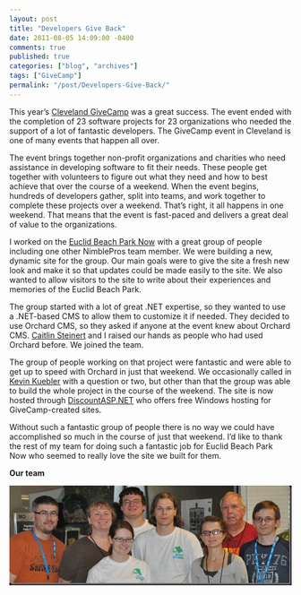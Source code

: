 ```yaml
---
layout: post
title: "Developers Give Back"
date: 2011-08-05 14:09:00 -0400
comments: true
published: true
categories: ["blog", "archives"]
tags: ["GiveCamp"]
permalink: "/post/Developers-Give-Back/"
---
```

<!-- more -->



<p>This year’s <a href="http://www.clevelandgivecamp.org/" target="_blank">Cleveland GiveCamp</a> was a great success. The event ended with the completion of 23 software projects for 23 organizations who needed the support of a lot of fantastic developers. The GiveCamp event in Cleveland is one of many events that happen all over.</p>  <p>The event brings together non-profit organizations and charities who need assistance in developing software to fit their needs. These people get together with volunteers to figure out what they need and how to best achieve that over the course of a weekend. When the event begins, hundreds of developers gather, split into teams, and work together to complete these projects over a weekend. That’s right, it all happens in one weekend. That means that the event is fast-paced and delivers a great deal of value to the organizations.</p>  <p>I worked on the <a href="http://www.euclidbeach.org/" target="_blank">Euclid Beach Park Now</a> with a great group of people including one other NimblePros team member. We were building a new, dynamic site for the group. Our main goals were to give the site a fresh new look and make it so that updates could be made easily to the site. We also wanted to allow visitors to the site to write about their experiences and memories of the Euclid Beach Park.</p>  <p>The group started with a lot of great .NET expertise, so they wanted to use a .NET-based CMS to allow them to customize it if needed. They decided to use Orchard CMS, so they asked if anyone at the event knew about Orchard CMS. <a href="http://www.csteinert.com/" target="_blank">Caitlin Steinert</a> and I raised our hands as people who had used Orchard before. We joined the team.</p>  <p>The group of people working on that project were fantastic and were able to get up to speed with Orchard in just that weekend. We occasionally called in <a href="http://twitter.com/kevinkuebler" target="_blank">Kevin Kuebler</a> with a question or two, but other than that the group was able to build the whole project in the course of the weekend. The site is now hosted through <a href="http://discountasp.net/" target="_blank">DiscountASP.NET</a> who offers free Windows hosting for GiveCamp-created sites. </p>  <p>Without such a fantastic group of people there is no way we could have accomplished so much in the course of just that weekend. I’d like to thank the rest of my team for doing such a fantastic job for Euclid Beach Park Now who seemed to really love the site we built for them.</p>  <p><strong>Our team</strong></p>  <p><a href="/images/files/EuclidBeachParkNowTeam.jpg"><img style="background-image: none; border-bottom: 0px; border-left: 0px; padding-left: 0px; padding-right: 0px; display: inline; border-top: 0px; border-right: 0px; padding-top: 0px" title="EuclidBeachParkNowTeam" border="0" alt="EuclidBeachParkNowTeam" src="/images/files/EuclidBeachParkNowTeam_thumb.jpg" width="504" height="178"></a></p>
